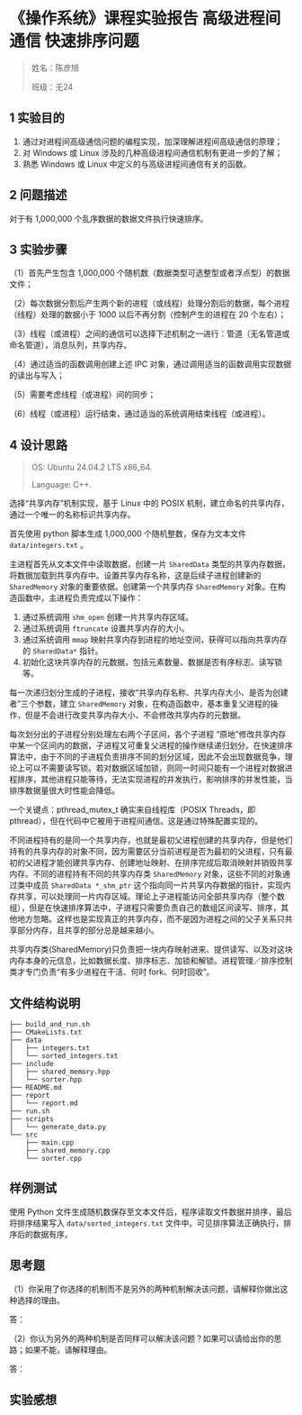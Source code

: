 # 《操作系统》课程实验报告 高级进程间通信 快速排序问题

> 姓名：陈彦旭
>
> 班级：无24

## 1 实验目的

1. 通过对进程间高级通信问题的编程实现，加深理解进程间高级通信的原理；
2. 对 Windows 或 Linux 涉及的几种高级进程间通信机制有更进一步的了解；
3. 熟悉 Windows 或 Linux 中定义的与高级进程间通信有关的函数。

## 2 问题描述

对于有 1,000,000 个乱序数据的数据文件执行快速排序。

## 3 实验步骤

（1）首先产生包含 1,000,000 个随机数（数据类型可选整型或者浮点型）的数据文件；

（2）每次数据分割后产生两个新的进程（或线程）处理分割后的数据，每个进程（线程）处理的数据小于 1000 以后不再分割（控制产生的进程在 20 个左右）；

（3）线程（或进程）之间的通信可以选择下述机制之一进行：管道（无名管道或命名管道），消息队列，共享内存。

（4）通过适当的函数调用创建上述 IPC 对象，通过调用适当的函数调用实现数据的读出与写入；

（5）需要考虑线程（或进程）间的同步；

（6）线程（或进程）运行结束，通过适当的系统调用结束线程（或进程）。

## 4 设计思路

> OS: Ubuntu 24.04.2 LTS x86_64.
>
> Language: C++.

选择“共享内存”机制实现，基于 Linux 中的 POSIX 机制，建立命名的共享内存，通过一个唯一的名称标识共享内存。

首先使用 python 脚本生成 1,000,000 个随机整数，保存为文本文件 `data/integers.txt` 。

主进程首先从文本文件中读取数据，创建一片 `SharedData` 类型的共享内存数据，将数据加载到共享内存中。设置共享内存名称，这是后续子进程创建新的 `SharedMemory` 对象的重要依据。创建第一个共享内存 `SharedMemory` 对象。在构造函数中，主进程负责完成以下操作：

1. 通过系统调用 `shm_open` 创建一片共享内存区域。
2. 通过系统调用 `ftruncate` 设置共享内存的大小。
3. 通过系统调用 `mmap` 映射共享内存到进程的地址空间，获得可以指向共享内存的 `SharedData*` 指针。
4. 初始化这块共享内存的元数据，包括元素数量、数据是否有序标志、读写锁等。

每一次递归划分生成的子进程，接收“共享内存名称、共享内存大小、是否为创建者”三个参数，建立 `SharedMemory` 对象，在构造函数中，基本重复父进程的操作，但是不会进行改变共享内存大小、不会修改共享内存的元数据。

每次划分出的子进程分别处理左右两个子区间，各个子进程 “原地”修改共享内存中某一个区间内的数据，子进程又可重复父进程的操作继续递归划分。在快速排序算法中，由于不同的子进程负责排序不同的划分区域，因此不会出现数据竞争，理论上可以不需要读写锁。若对数据区域加锁，则同一时间只能有一个进程对数据进程排序，其他进程只能等待，无法实现进程的并发执行，影响排序的并发性能，当排序数据量很大时性能会降低。

一个关键点：pthread_mutex_t 确实来自线程库（POSIX Threads，即 pthread），但在代码中它被用于进程间通信。这是通过特殊配置实现的。

不同进程持有的是同一个共享内存，也就是最初父进程创建的共享内存，但是他们持有的共享内存的对象不同，因为需要区分当前进程是否为最初的父进程，只有最初的父进程才能创建共享内存、创建地址映射、在排序完成后取消映射并销毁共享内存。不同的进程持有不同的共享内存类 `SharedMemory` 对象，这些不同的对象通过类中成员 `SharedData *_shm_ptr` 这个指向同一片共享内存数据的指针，实现内存共享，可以处理同一片内存区域。理论上子进程能访问全部共享内存（整个数组），但是在快速排序算法中，子进程只需要负责自己的数组区间读写、排序，其他地方忽略。这样也是实现真正的共享内存，而不是因为进程之间的父子关系只共享部分内存，且共享的部分总是越来越小。

共享内存类(SharedMemory)只负责把一块内存映射进来、提供读写、以及对这块内存本身的元信息，比如数据长度、排序标志、加锁和解锁。进程管理／排序控制类才专门负责“有多少进程在干活、何时 fork、何时回收”。

## 文件结构说明

```text
├── build_and_run.sh
├── CMakeLists.txt
├── data
│   ├── integers.txt
│   └── sorted_integers.txt
├── include
│   ├── shared_memory.hpp
│   └── sorter.hpp
├── README.md
├── report
│   └── report.md
├── run.sh
├── scripts
│   └── generate_data.py
└── src
    ├── main.cpp
    ├── shared_memory.cpp
    └── sorter.cpp
```

## 样例测试

使用 Python 文件生成随机数保存至文本文件后，程序读取文件数据并排序，最后将排序结果写入 `data/sorted_integers.txt` 文件中。可见排序算法正确执行，排序后的数据有序。

## 思考题

（1）你采用了你选择的机制而不是另外的两种机制解决该问题，请解释你做出这种选择的理由。

答：

（2）你认为另外的两种机制是否同样可以解决该问题？如果可以请给出你的思路；如果不能，请解释理由。

答：

## 实验感想
